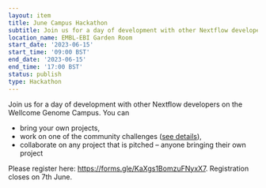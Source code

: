 ```yaml
---
layout: item
title: June Campus Hackathon
subtitle: Join us for a day of development with other Nextflow developers on the Wellcome Genome Campus
location_name: EMBL-EBI Garden Room
start_date: '2023-06-15'
start_time: '09:00 BST'
end_date: '2023-06-15'
end_time: '17:00 BST'
status: publish
type: Hackathon
---
```


Join us for a day of development with other Nextflow developers on the Wellcome Genome Campus. You can 
- bring your own projects,
- work on one of the community challenges ([see details](https://github.com/workflows-community/june_2023_hackathon/issues?q=is%3Aopen+is%3Aissue+label%3Achallenge)),
- collaborate on any project that is pitched – anyone bringing their own project

Please register here: https://forms.gle/KaXgs1BomzuFNyxX7. Registration closes on 7th June.
